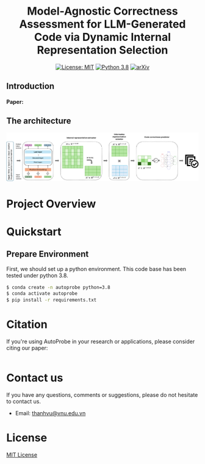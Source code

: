<div align="center">

# Model-Agnostic Correctness Assessment for LLM-Generated Code via Dynamic Internal Representation Selection
[![License: MIT](https://img.shields.io/badge/License-MIT-green.svg)](https://opensource.org/licenses/MIT) [![Python 3.8](https://img.shields.io/badge/python-3.8+-blue.svg)](https://www.python.org/downloads/release/python-380/) [![arXiv](https://img.shields.io/badge/📝-Paper-red)]()
</div>

## Introduction


#### Paper: 

## The architecture

![](figs/framework.png)

# Project Overview

# Quickstart

## Prepare Environment
First, we should set up a python environment. This code base has been tested under python 3.8.

```bash
$ conda create -n autoprobe python=3.8
$ conda activate autoprobe
$ pip install -r requirements.txt
```

# Citation
If you're using AutoProbe in your research or applications, please consider citing our paper:
```bibtex

```

# Contact us
If you have any questions, comments or suggestions, please do not hesitate to contact us.
- Email: thanhvu@vnu.edu.vn

# License
[MIT License](LICENSE)